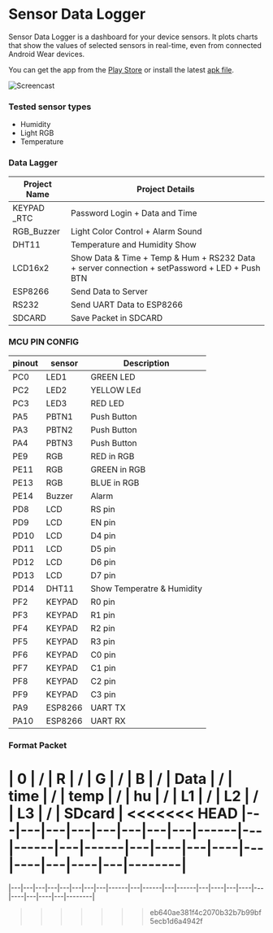 # Sensor Data Logger
Sensor Data Logger is a dashboard for your device sensors. It plots charts that show the values of selected sensors in real-time, even from connected Android Wear devices.

You can get the app from the [Play Store](https://play.google.com/store/apps/details?id=net.steppschuh.sensordatalogger) or install the latest [apk file](https://github.com/Steppschuh/Sensor-Data-Logger/tree/master/Releases).


![Screencast](https://raw.githubusercontent.com/Steppschuh/Sensor-Data-Logger/master/Media/Screencasts/sensor_data_bw_long_500.gif)



### Tested sensor types
- Humidity
- Light RGB
- Temperature

### Data Lagger 
| Project Name    | Project Details                                                               | 
|-----------------|-------------------------------------------------------------------------------|
| KEYPAD _RTC     | Password Login + Data and Time                                                |
| RGB_Buzzer      | Light Color Control + Alarm Sound                                             |
| DHT11           | Temperature and Humidity Show                                                 |
| LCD16x2         | Show Data & Time + Temp & Hum + RS232 Data + server connection + setPassword + LED + Push BTN |
| ESP8266         | Send Data to Server                                                           |
| RS232           | Send UART Data to ESP8266                                                     |
| SDCARD          | Save Packet in SDCARD                                                         |

### MCU PIN CONFIG
|  pinout | sensor | Description |
|---------|--------|-------------|
| PC0 | LED1 | GREEN LED |
| PC2 | LED2 | YELLOW LEd |
|PC3 | LED3 | RED LED |
|PA5 | PBTN1 | Push Button |
|PA3 | PBTN2 | Push Button |
|PA4 | PBTN3 | Push Button |
|PE9 | RGB | RED in RGB |
|PE11| RGB | GREEN in RGB |
|PE13 | RGB | BLUE in RGB |
|PE14 | Buzzer | Alarm |
|PD8 | LCD | RS pin |
|PD9 | LCD | EN pin |
|PD10 | LCD | D4 pin |
|PD11 | LCD | D5 pin |
|PD12 | LCD | D6 pin |
|PD13 | LCD | D7 pin |
|PD14 | DHT11 |  Show Temperatre & Humidity |
|PF2 | KEYPAD | R0 pin |
|PF3 | KEYPAD  | R1 pin |
|PF4 | KEYPAD  | R2 pin |
|PF5 | KEYPAD  | R3 pin |
|PF6 | KEYPAD  | C0 pin |
|PF7 | KEYPAD  | C1 pin |
|PF8 | KEYPAD  | C2 pin |
|PF9 | KEYPAD  | C3 pin |
|PA9 | ESP8266 | UART TX |
|PA10 | ESP8266 | UART RX |

### Format Packet
| 0 | / | R | / | G | / | B | / | Data | / | time | / | temp | / | hu | / | L1 | / | L2 | / | L3 | / | SDcard |
<<<<<<< HEAD
|---|---|---|---|---|---|---|---|------|---|------|---|------|---|----|---|----|---|----|---|----|---|--------|
=======
|---|---|---|---|---|---|---|---|------|---|------|---|------|---|----|---|----|---|----|---|----|---|--------|
>>>>>>> eb640ae381f4c2070b32b7b99bf5ecb1d6a4942f
